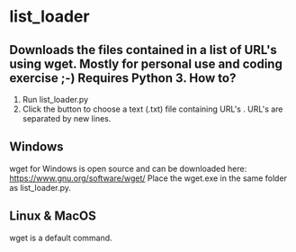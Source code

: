 # list_loader
Downloads the files contained in a list of URL's using wget. Mostly for personal use and coding exercise ;-)
Requires Python 3.
How to?
--------
1. Run list_loader.py
2. Click the button to choose a text (.txt) file containing URL's . URL's are separated by new lines.

Windows
---------
wget for Windows is open source and can be downloaded here:
https://www.gnu.org/software/wget/
Place the wget.exe in the same folder as list_loader.py.

Linux & MacOS
--------------
wget is a default command.
